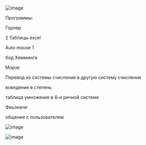 ![image](https://user-images.githubusercontent.com/84030509/192939839-22c50a1d-4095-4e91-9529-96cca2a091f4.png)

Программы:

Горнер

2 Таблицы excel

Auto mouse 1

Код Хемминга 

Морзе

Перевод из системы счисления в другую систему счисления

воведение в степень 

таблица умножения в 8-и ричной системе 

Фиьоначи

общение с пользователем


![image](https://user-images.githubusercontent.com/84030509/198190446-f808785d-f464-4233-b28d-10470b9b175b.png)


![image](https://user-images.githubusercontent.com/84030509/200734701-ae975610-bb3c-4179-8be9-1740ba991e07.png)
